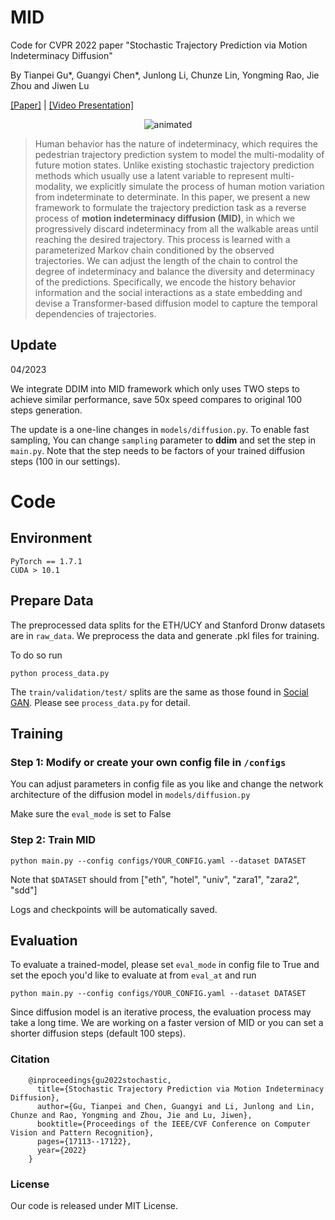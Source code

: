 # MID
Code for CVPR 2022 paper "Stochastic Trajectory Prediction via Motion Indeterminacy Diffusion"

By Tianpei Gu*, Guangyi Chen*, Junlong Li, Chunze Lin, Yongming Rao, Jie Zhou and Jiwen Lu

[[Paper]](https://arxiv.org/abs/2203.13777) |  [[Video Presentation]](https://www.youtube.com/watch?v=g1vf9wio6VM)

<p align="center">
  <img src="https://user-images.githubusercontent.com/21379120/204936740-65891c87-c4c1-467f-a883-8311af89ba09.gif" alt="animated" />
</p>

> Human behavior has the nature of indeterminacy, which requires the pedestrian trajectory prediction system to model the multi-modality of future motion states. Unlike existing stochastic trajectory prediction methods which usually use a latent variable to represent multi-modality, we explicitly simulate the process of human motion variation from indeterminate to determinate. In this paper, we present a new framework to formulate the trajectory prediction task as a reverse process of **motion indeterminacy diffusion (MID)**, in which we progressively discard indeterminacy from all the walkable areas until reaching the desired trajectory. This process is learned with a parameterized Markov chain conditioned by the observed trajectories. We can adjust the length of the chain to control the degree of indeterminacy and balance the diversity and determinacy of the predictions. Specifically, we encode the history behavior information and the social interactions as a state embedding and devise a Transformer-based diffusion model to capture the temporal dependencies of trajectories.

## Update
04/2023 

We integrate DDIM into MID framework which only uses TWO steps to achieve similar performance, save 50x speed compares to original 100 steps generation.

The update is a one-line changes in ```models/diffusion.py```. To enable fast sampling, You can change ```sampling``` parameter to **ddim** and set the step in ```main.py```. Note that the step needs to be factors of your trained diffusion steps (100 in our settings).



# Code

## Environment
    PyTorch == 1.7.1
    CUDA > 10.1

## Prepare Data

The preprocessed data splits for the ETH/UCY and Stanford Dronw datasets are in ```raw_data```. We preprocess the data and generate .pkl files for training.

To do so run

```
python process_data.py
```

The `train/validation/test/` splits are the same as those found in [Social GAN]( https://github.com/agrimgupta92/sgan). Please see ```process_data.py``` for detail.

## Training

### Step 1: Modify or create your own config file in ```/configs``` 

You can adjust parameters in config file as you like and change the network architecture of the diffusion model in ```models/diffusion.py```

Make sure the ```eval_mode``` is set to False
 
 ### Step 2: Train MID
 
 ```python main.py --config configs/YOUR_CONFIG.yaml --dataset DATASET``` 
 
 Note that ```$DATASET``` should from ["eth", "hotel", "univ", "zara1", "zara2", "sdd"]
 
Logs and checkpoints will be automatically saved.

## Evaluation

To evaluate a trained-model, please set ```eval_mode``` in config file to True and set the epoch you'd like to evaluate at from ```eval_at``` and run

 ```python main.py --config configs/YOUR_CONFIG.yaml --dataset DATASET``` 

Since diffusion model is an iterative process, the evaluation process may take a long time. We are working on a faster version of MID or you can set a shorter diffusion steps (default 100 steps).


### Citation
```
    @inproceedings{gu2022stochastic,
      title={Stochastic Trajectory Prediction via Motion Indeterminacy Diffusion},
      author={Gu, Tianpei and Chen, Guangyi and Li, Junlong and Lin, Chunze and Rao, Yongming and Zhou, Jie and Lu, Jiwen},
      booktitle={Proceedings of the IEEE/CVF Conference on Computer Vision and Pattern Recognition},
      pages={17113--17122},
      year={2022}
    }
```
### License

Our code is released under MIT License.
